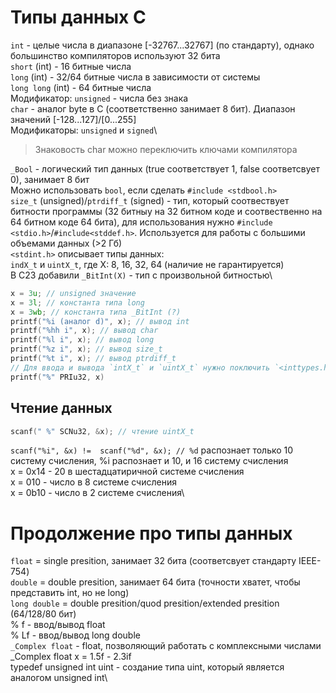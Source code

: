 # Типы данных C

`int` - целые числа в диапазоне [-32767...32767] (по стандарту), однако большинство компиляторов используют 32 бита\
`short` (int) - 16 битные числа\
`long` (int) - 32/64 битные числа в зависимости от системы\
`long long` (int) - 64 битные числа\
Модификатор: `unsigned` - числа без знака\
`char` - аналог byte в C (соответственно занимает 8 бит). Диапазон значений [-128...127]/[0...255]\
Модификаторы: `unsigned` и `signed`\
> Знаковость char можно переключить ключами компилятора

`_Bool` - логический тип данных (true соответствует 1, false соответсвует 0), занимает 8 бит\
Можно использовать `bool`, если сделать ```#include <stdbool.h>```\
`size_t` (unsigned)/`ptrdiff_t` (signed) - тип, который соотвествует битности программы (32 битныу на 32 битном коде и соотвественно на 64 битном коде 64 бита), для использования нужно ```#include <stdio.h>```/```#include<stddef.h>```. Используется для работы с большими объемами данных (>2 Гб)\
`<stdint.h>` описывает типы данных:\
`indX_t` и `uintX_t`, где X: 8, 16, 32, 64 (наличие не гарантируется)\
В C23 добавили `_BitInt(X)` - тип с произвольной битностью\
``` C
x = 3u; // unsigned значение
x = 3l; // константа типа long
x = 3wb; // константа типа _BitInt (?)
printf("%i (аналог d)", x); // вывод int
printf("%hh i", x); // вывод char
printf("%l i", x); // вывод long
printf("%z i", x); // вывод size_t
printf("%t i", x); // вывод ptrdiff_t
// Для ввода и вывода `intX_t` и `uintX_t` нужно поключить `<inttypes.h>`
printf("%" PRIu32, x)
```

## Чтение данных

``` C
scanf(" %" SCNu32, &x); // чтение uintX_t
```
`scanf("%i", &x) !=  scanf("%d", &x); // %d` распознает только 10 систему счисления, %i распознает и 10, и 16 систему счисления\
x = 0x14 - 20 в шестадцатиричной системе счисления\
x = 010 - число в 8 системе счисления\
x = 0b10 - число в 2 системе счисления\

# Продолжение про типы данных 

`float` = single presition, занимает 32 бита (соответсвует стандарту IEEE-754)\
`double` = double presition, занимает 64 бита (точности хватет, чтобы представить int, но не long)\
`long double` = double presition/quod presition/extended presition (64/128/80 бит)\
% f - ввод/вывод float\
% Lf - ввод/вывод long double\
`_Complex float` - float, позволяющий работать с комплексными числами\
_Complex float x = 1.5f - 2.3if\
typedef unsigned int uint - создание типа uint, который является аналогом unsigned int\
